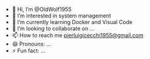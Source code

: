 - 👋 Hi, I’m @OldWolf1955
- 👀 I’m interested in system management
- 🌱 I’m currently learning Docker and Visual Code
- 💞️ I’m looking to collaborate on ...
- 📫 How to reach me pierluigicecchi1955@gmail.com
- 😄 Pronouns: ...
- ⚡ Fun fact: ...

<!---
OldWolf1955/OldWolf1955 is a ✨ special ✨ repository because its `README.md` (this file) appears on your GitHub profile.
You can click the Preview link to take a look at your changes.
--->
